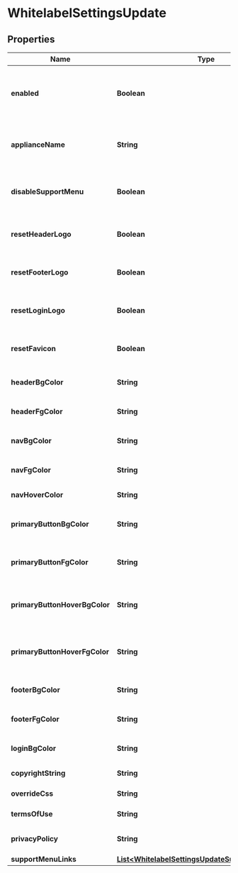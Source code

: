 

# WhitelabelSettingsUpdate

## Properties

Name | Type | Description | Notes
------------ | ------------- | ------------- | -------------
**enabled** | **Boolean** | Can be used to enable / disable whitelabel feature |  [optional]
**applianceName** | **String** | Appliance name. Master account only |  [optional]
**disableSupportMenu** | **Boolean** | Can be used to disable support menu |  [optional]
**resetHeaderLogo** | **Boolean** | Resets header logo to default header logo |  [optional]
**resetFooterLogo** | **Boolean** | Resets footer logo to default footer logo |  [optional]
**resetLoginLogo** | **Boolean** | Resets login logo to default login logo |  [optional]
**resetFavicon** | **Boolean** | Resets favicon to default favicon |  [optional]
**headerBgColor** | **String** | Header background color |  [optional]
**headerFgColor** | **String** | Header foreground color |  [optional]
**navBgColor** | **String** | Nav background color |  [optional]
**navFgColor** | **String** | Nav foreground color |  [optional]
**navHoverColor** | **String** | Nav hover color |  [optional]
**primaryButtonBgColor** | **String** | Primary button background color |  [optional]
**primaryButtonFgColor** | **String** | Primary button foreground color |  [optional]
**primaryButtonHoverBgColor** | **String** | Primary button hover background color |  [optional]
**primaryButtonHoverFgColor** | **String** | Primary button hover foreground color |  [optional]
**footerBgColor** | **String** | Footer background color |  [optional]
**footerFgColor** | **String** | Footer foreground color |  [optional]
**loginBgColor** | **String** | Login background color |  [optional]
**copyrightString** | **String** | Copyright String |  [optional]
**overrideCss** | **String** | Override CSS |  [optional]
**termsOfUse** | **String** | Terms of use content |  [optional]
**privacyPolicy** | **String** | Privacy policy content |  [optional]
**supportMenuLinks** | [**List&lt;WhitelabelSettingsUpdateSupportMenuLinks&gt;**](WhitelabelSettingsUpdateSupportMenuLinks.md) |  |  [optional]



